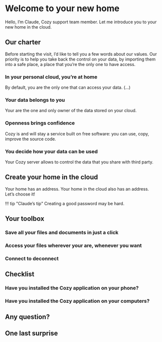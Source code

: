 # Welcome to your new home

Hello, I’m Claude, Cozy support team member. Let me introduce you to your new home in the cloud.


## Our charter

Before starting the visit, I’d like to tell you a few words about our values. Our priority is to help you take back the control on your data, by importing them into a safe place, a place that you’re the only one to have access.

### In your personal cloud, you’re at home

By default, you are the only one that can access your data. (…)


### Your data belongs to you

Your are the one and only owner of the data stored on your cloud.

### Openness brings confidence

Cozy is and will stay a service built on free software: you can use, copy, improve the source code.

### You decide how your data can be used

Your Cozy server allows to control the data that you share with third party.


## Create your home in the cloud

Your home has an address. Your home in the cloud also has an address. Let’s choose it!

!!! tip "Claude’s tip"
    Creating a good password may be hard.

## Your toolbox



### Save all your files and documents in just a click

### Access your files wherever your are, whenever you want

### Connect to deconnect


## Checklist

### Have you installed the Cozy application on your phone?


### Have you installed the Cozy application on your computers?


## Any question?


## One last surprise

